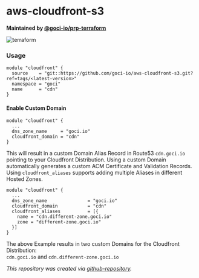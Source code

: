 # aws-cloudfront-s3

**Maintained by [@goci-io/prp-terraform](https://github.com/orgs/goci-io/teams/prp-terraform)**

![terraform](https://github.com/goci-io/aws-cloudfront-s3/workflows/terraform/badge.svg?branch=master)

### Usage

```hcl
module "cloudfront" {
  source    = "git::https://github.com/goci-io/aws-cloudfront-s3.git?ref=tags/<latest-version>"
  namespace = "goci"
  name      = "cdn"
}
```

#### Enable Custom Domain

```hcl
module "cloudfront" {
  ...
  dns_zone_name     = "goci.io"
  cloudfront_domain = "cdn"
}
```

This will result in a custom Domain Alias Record in Route53 `cdn.goci.io` pointing to your Cloudfront Distribution. 
Using a custom Domain automatically generates a custom ACM Certificate and Validation Records.
Using `cloudfront_aliases` supports adding multiple Aliases in different Hosted Zones.

```hcl
module "cloudfront" {
  ...
  dns_zone_name               = "goci.io"
  cloudfront_domain           = "cdn"
  cloudfront_aliases          = [{
    name = "cdn.different-zone.goci.io"
    zone = "different-zone.goci.io" 
  }]
}
```

The above Example results in two custom Domains for the Cloudfront Distribution:  
`cdn.goci.io` and `cdn.different-zone.goci.io`

_This repository was created via [github-repository](https://github.com/goci-io/github-repository)._
